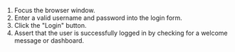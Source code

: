 1. Focus the browser window.
2. Enter a valid username and password into the login form.
3. Click the "Login" button.
4. Assert that the user is successfully logged in by checking for a welcome message or dashboard.